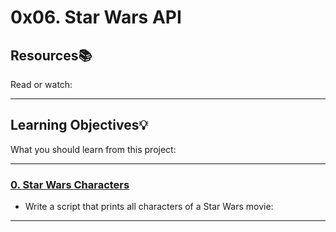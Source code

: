 # 0x06. Star Wars API

## Resources:books:
Read or watch:

---
## Learning Objectives:bulb:
What you should learn from this project:

---

### [0. Star Wars Characters](./0-starwars_characters.js)
* Write a script that prints all characters of a Star Wars movie:

---

